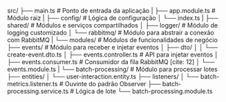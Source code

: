 src/
├── main.ts                 # Ponto de entrada da aplicação
|
├── app.module.ts           # Módulo raiz
|
├── config/                 # Lógica de configuração
│   └── index.ts
|
├── shared/                 # Módulos e serviços compartilhados
│   ├── logger/             # Módulo de logging customizado
│   └── rabbitmq/           # Módulo para abstrair a conexão com RabbitMQ
|
└── modules/                # Módulos de funcionalidades de negócio
    ├── events/             # Módulo para receber e injetar eventos
    │   ├── dto/
    │   │   └── create-event.dto.ts
    │   ├── events.controller.ts # API para injetar eventos
    │   ├── events.consumer.ts   # Consumidor da fila RabbitMQ [cite: 12]
    │   └── events.module.ts
    |
    └── batch-processing/     # Módulo para processar lotes
        ├── entities/
        │   └── user-interaction.entity.ts
        ├── listeners/
        │   └── batch-metrics.listener.ts # Ouvinte do padrão Observer
        ├── batch-processing.service.ts # Lógica de lote
        └── batch-processing.module.ts
